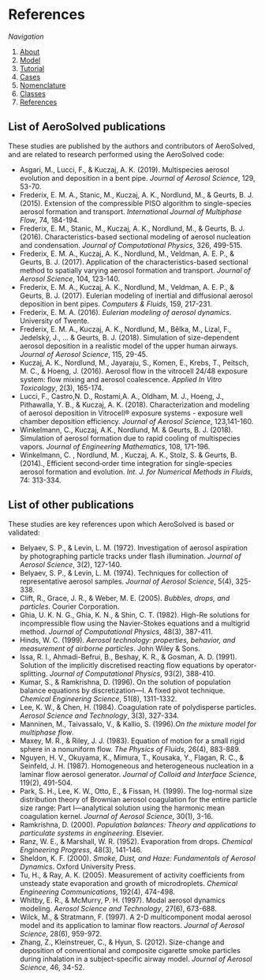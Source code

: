 # References

_Navigation_

1. [About](Chap1_About.md)
2. [Model](Chap2_Model.md)
3. [Tutorial](Chap3_Tutorial.md)
4. [Cases](Chap4_Cases.md)
5. [Nomenclature](Chap5_Nomenclature.md)
6. [Classes](Chap6_Classes.md)
7. [References](Chap7_References.md)

## List of AeroSolved publications

These studies are published by the authors and contributors of AeroSolved, and are related to research performed using the AeroSolved code:

* Asgari, M., Lucci, F., & Kuczaj, A. K. (2019). Multispecies aerosol evolution and deposition in a bent pipe. _Journal of Aerosol Science_, 129, 53-70.
* Frederix, E. M. A., Stanic, M., Kuczaj, A. K., Nordlund, M., & Geurts, B. J. (2015). Extension of the compressible PISO algorithm to single-species aerosol formation and transport. _International Journal of Multiphase Flow_, 74, 184-194.
* Frederix, E. M., Stanic, M., Kuczaj, A. K., Nordlund, M., & Geurts, B. J. (2016). Characteristics-based sectional modeling of aerosol nucleation and condensation. _Journal of Computational Physics_, 326, 499-515.
* Frederix, E. M. A., Kuczaj, A. K., Nordlund, M., Veldman, A. E. P., & Geurts, B. J. (2017). Application of the characteristics-based sectional method to spatially varying aerosol formation and transport. _Journal of Aerosol Science_, 104, 123-140.
* Frederix, E. M. A., Kuczaj, A. K., Nordlund, M., Veldman, A. E. P., & Geurts, B. J. (2017). Eulerian modeling of inertial and diffusional aerosol deposition in bent pipes. _Computers & Fluids_, 159, 217-231.
* Frederix, E. M. A. (2016). _Eulerian modeling of aerosol dynamics_. University of Twente.
* Frederix, E. M. A., Kuczaj, A. K., Nordlund, M., Bělka, M., Lizal, F., Jedelský, J., ... & Geurts, B. J. (2018). Simulation of size-dependent aerosol deposition in a realistic model of the upper human airways. _Journal of Aerosol Science_, 115, 29-45.
* Kuczaj, A. K., Nordlund, M., Jayaraju, S., Komen, E., Krebs, T., Peitsch, M. C., & Hoeng, J. (2016). Aerosol flow in the vitrocell 24/48 exposure system: flow mixing and aerosol coalescence. _Applied In Vitro Toxicology_, 2(3), 165-174.
* Lucci, F., Castro,N. D., Rostami,A. A., Oldham, M. J., Hoeng, J., Pithawalla, Y. B., & Kuczaj, A. K. (2018). Characterization and modeling of aerosol deposition in Vitrocell® exposure systems - exposure well chamber deposition efficiency. _Journal of Aerosol Science_, 123,141-160.
* Winkelmann, C., Kuczaj, A.K., Nordlund, M. & Geurts, B. J. (2018). Simulation of aerosol formation due to rapid cooling of multispecies vapors. _Journal of Engineering Mathematics_, 108, 171-196. 
* Winkelmann, C. , Nordlund, M. , Kuczaj, A. K., Stolz, S. & Geurts, B. (2014)., Efficient second‐order time integration for single‐species aerosol formation and evolution. _Int. J. for Numerical Methods in Fluids_, 74: 313-334.

## List of other publications

These studies are key references upon which AeroSolved is based or validated:

* Belyaev, S. P., & Levin, L. M. (1972). Investigation of aerosol aspiration by photographing particle tracks under flash illumination. _Journal of Aerosol Science_, 3(2), 127-140.
* Belyaev, S. P., & Levin, L. M. (1974). Techniques for collection of representative aerosol samples. _Journal of Aerosol Science_, 5(4), 325-338.
* Clift, R., Grace, J. R., & Weber, M. E. (2005). _Bubbles, drops, and particles_. Courier Corporation.
* Ghia, U. K. N. G., Ghia, K. N., & Shin, C. T. (1982). High-Re solutions for incompressible flow using the Navier-Stokes equations and a multigrid method. _Journal of Computational Physics_, 48(3), 387-411.
* Hinds, W. C. (1999). _Aerosol technology: properties, behavior, and measurement of airborne particles_. John Wiley & Sons.
* Issa, R. I., Ahmadi-Befrui, B., Beshay, K. R., & Gosman, A. D. (1991). Solution of the implicitly discretised reacting flow equations by operator-splitting. _Journal of Computational Physics_, 93(2), 388-410.
* Kumar, S., & Ramkrishna, D. (1996). On the solution of population balance equations by discretization—I. A fixed pivot technique. _Chemical Engineering Science_, 51(8), 1311-1332.
* Lee, K. W., & Chen, H. (1984). Coagulation rate of polydisperse particles. _Aerosol Science and Technology_, 3(3), 327-334.
* Manninen, M., Taivassalo, V., & Kallio, S. (1996)._On the mixture model for multiphase flow_.
* Maxey, M. R., & Riley, J. J. (1983). Equation of motion for a small rigid sphere in a nonuniform flow. _The Physics of Fluids_, 26(4), 883-889.
* Nguyen, H. V., Okuyama, K., Mimura, T., Kousaka, Y., Flagan, R. C., & Seinfeld, J. H. (1987). Homogeneous and heterogeneous nucleation in a laminar flow aerosol generator. _Journal of Colloid and Interface Science_, 119(2), 491-504.
* Park, S. H., Lee, K. W., Otto, E., & Fissan, H. (1999). The log-normal size distribution theory of Brownian aerosol coagulation for the entire particle size range: Part I—analytical solution using the harmonic mean coagulation kernel. _Journal of Aerosol Science_, 30(1), 3-16.
* Ramkrishna, D. (2000). _Population balances: Theory and applications to particulate systems in engineering_. Elsevier.
* Ranz, W. E., & Marshall, W. R. (1952). Evaporation from drops. _Chemical Engineering Progress_, 48(3), 141-146.
* Sheldon, K. F. (2000). _Smoke, Dust, and Haze: Fundamentals of Aerosol Dynamics_. Oxford University Press.
* Tu, H., & Ray, A. K. (2005). Measurement of activity coefficients from unsteady state evaporation and growth of microdroplets. _Chemical Engineering Communications_, 192(4), 474-498.
* Whitby, E. R., & McMurry, P. H. (1997). Modal aerosol dynamics modeling. _Aerosol Science and Technology_, 27(6), 673-688.
* Wilck, M., & Stratmann, F. (1997). A 2-D multicomponent modal aerosol model and its application to laminar flow reactors. _Journal of Aerosol Science_, 28(6), 959-972.
* Zhang, Z., Kleinstreuer, C., & Hyun, S. (2012). Size-change and deposition of conventional and composite cigarette smoke particles during inhalation in a subject-specific airway model. _Journal of Aerosol Science_, 46, 34-52.
